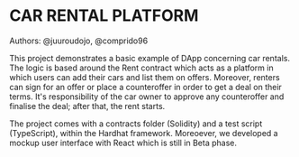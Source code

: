 # CAR RENTAL PLATFORM

Authors: @juuroudojo, @comprido96

This project demonstrates a basic example of DApp concerning car rentals.
The logic is based around the Rent contract which acts as a platform in which users can add their cars and list them on offers. Moreover, renters can 
sign for an offer or place a counteroffer in order to get a deal on their terms. 
It's responsibility of the car owner to approve any counteroffer and finalise the deal; after that, the rent starts.

The project comes with a contracts folder (Solidity) and a test script (TypeScript), within the Hardhat framework. 
Moreoever, we developed a mockup user interface with React which is still in Beta phase.

